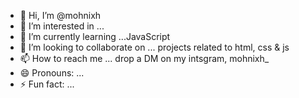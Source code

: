 - 👋 Hi, I’m @mohnixh
- 👀 I’m interested in ...
- 🌱 I’m currently learning ...JavaScript
- 💞️ I’m looking to collaborate on ... projects related to html, css & js
- 📫 How to reach me ... drop a DM on my intsgram, mohnixh_
- 😄 Pronouns: ...
- ⚡ Fun fact: ...

<!---
mohnixh/mohnixh is a ✨ special ✨ repository because its `README.md` (this file) appears on your GitHub profile.
You can click the Preview link to take a look at your changes.
--->
